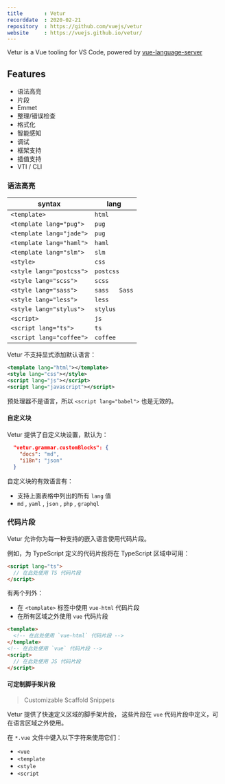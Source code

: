 ```yaml
---
title       : Vetur
recorddate  : 2020-02-21
repository  : https://github.com/vuejs/vetur
website     : https://vuejs.github.io/vetur/
---
```


Vetur is a Vue tooling for VS Code, powered by [vue-language-server]

[vue-language-server]: <https://github.com/vuejs/vetur/tree/master/server>

## Features

- 语法高亮
- 片段
- Emmet
- 整理/错误检查
- 格式化
- 智能感知
- 调试
- 框架支持
- 插值支持
- VTI / CLI

### 语法高亮

syntax | lang
-|-
`<template>` | `html`
`<template lang="pug">` | `pug`
`<template lang="jade">` | `pug`
`<template lang="haml">` | `haml`
`<template lang="slm">` | `slm`
`<style>` | `css`
`<style lang="postcss">` | `postcss`
`<style lang="scss">` | `scss`
`<style lang="sass">` | `sass	Sass`
`<style lang="less">` | `less`
`<style lang="stylus">` | `stylus`
`<script>` | `js`
`<script lang="ts">` | `ts`
`<script lang="coffee">` | `coffee`

Vetur 不支持显式添加默认语言：

```xml
<template lang="html"></template>
<style lang="css"></style>
<script lang="js"></script>
<script lang="javascript"></script>
```

预处理器不是语言，所以 `<script lang="babel">` 也是无效的。

#### 自定义块

Vetur 提供了自定义块设置，默认为：

```json
  "vetur.grammar.customBlocks": {
    "docs": "md",
    "i18n": "json"
  }
```

自定义块的有效语言有：

- 支持上面表格中列出的所有 `lang` 值
- `md` , `yaml` , `json` , `php` , `graphql`

### 代码片段

Vetur 允许你为每一种支持的嵌入语言使用代码片段。

例如，为 TypeScript 定义的代码片段将在 TypeScript 区域中可用：

```html
<script lang="ts">
  // 在此处使用 TS 代码片段
</script>
```

有两个列外：

- 在 `<template>` 标签中使用 `vue-html` 代码片段
- 在所有区域之外使用 `vue` 代码片段

```html
<template>
  <!-- 在此处使用 `vue-html` 代码片段 -->
</template>
<!-- 在此处使用 `vue` 代码片段 -->
<script>
  // 在此处使用 JS 代码片段
</script>
```

#### 可定制脚手架片段

> Customizable Scaffold Snippets

Vetur 提供了快速定义区域的脚手架片段，
这些片段在 `vue` 代码片段中定义，可在语言区域之外使用。

在 `*.vue` 文件中键入以下字符来使用它们：

- `<vue`
- `<template`
- `<style`
- `<script`
